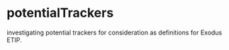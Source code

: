 # potentialTrackers
investigating potential trackers for consideration as definitions for Exodus ETIP.
